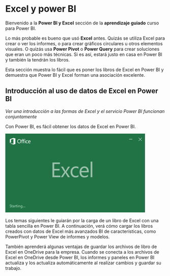 <properties
   pageTitle=" Introducción al uso de datos de Excel en Power BI"
   description="Excel y Power BI funcionan perfectamente juntos, y es fácil"
   services="powerbi"
   documentationCenter=""
   authors="davidiseminger"
   manager="mblythe"
   backup=""
   editor=""
   tags=""
   qualityFocus="no"
   qualityDate=""
   featuredVideoId="TWVqSlkjVPw"
   featuredVideoThumb=""
   courseDuration="2m"/>

<tags
   ms.service="powerbi"
   ms.devlang="NA"
   ms.topic="get-started-article"
   ms.tgt_pltfrm="NA"
   ms.workload="powerbi"
   ms.date="09/29/2016"
   ms.author="davidi"/>

# Excel y power BI

Bienvenido a la **Power BI y Excel** sección de la **aprendizaje guiado** curso para Power BI.

Lo más probable es bueno que usó **Excel** antes. Quizás se utiliza Excel para crear o ver los informes, o para crear gráficos circulares u otros elementos visuales. O quizás usa **Power Pivot** o **Power Query** para crear soluciones que eran un poco más técnicas. Si es así, estará justo en casa en Power BI y también la tendrán los libros.

Esta sección muestra lo fácil que es poner los libros de Excel en Power BI y demuestra que Power BI y Excel forman una asociación excelente.

## Introducción al uso de datos de Excel en Power BI

*Ver una introducción a las formas de Excel y el servicio Power BI funcionan conjuntamente*

Con Power BI, es fácil obtener los datos de Excel en Power BI.

![](media/powerbi-learning-5-1-intro-excel-data/5-1_1.png)

Los temas siguientes le guiarán por la carga de un libro de Excel con una tabla sencilla en Power BI. A continuación, verá cómo cargar los libros creados con datos de Excel más avanzados BI de características, como PowerPivot y Power View de informes y modelos.

También aprenderá algunas ventajas de guardar los archivos de libro de Excel en OneDrive para la empresa. Cuando se conecta a los archivos de Excel en OneDrive desde Power BI, los informes y paneles en Power BI actualiza y los actualiza automáticamente al realizar cambios y guardar su trabajo.

